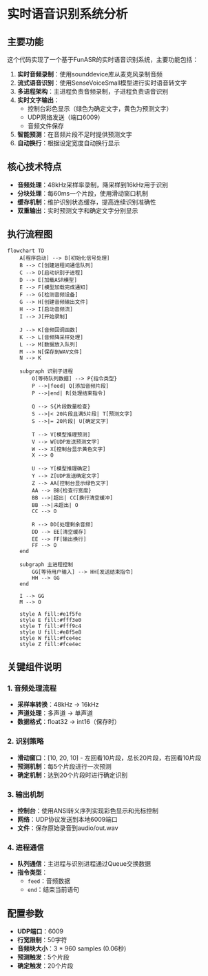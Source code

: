 # 实时语音识别系统分析

## 主要功能

这个代码实现了一个基于FunASR的实时语音识别系统，主要功能包括：

1. **实时音频录制**：使用sounddevice库从麦克风录制音频
2. **流式语音识别**：使用SenseVoiceSmall模型进行实时语音转文字
3. **多进程架构**：主进程负责音频录制，子进程负责语音识别
4. **实时文字输出**：
   - 控制台彩色显示（绿色为确定文字，黄色为预测文字）
   - UDP网络发送（端口6009）
   - 音频文件保存
5. **智能预测**：在音频片段不足时提供预测文字
6. **自动换行**：根据设定宽度自动换行显示

## 核心技术特点

- **音频处理**：48kHz采样率录制，降采样到16kHz用于识别
- **分块处理**：每60ms一个片段，使用滑动窗口机制
- **缓存机制**：维护识别状态缓存，提高连续识别准确性
- **双重输出**：实时预测文字和确定文字分别显示

## 执行流程图

```mermaid
flowchart TD
    A[程序启动] --> B[初始化信号处理]
    B --> C[创建进程间通信队列]
    C --> D[启动识别子进程]
    D --> E[加载ASR模型]
    E --> F[模型加载完成通知]
    F --> G[检测音频设备]
    G --> H[创建音频输出文件]
    H --> I[启动音频流]
    I --> J[开始录制]
    
    J --> K[音频回调函数]
    K --> L[音频降采样处理]
    L --> M[数据放入队列]
    M --> N[保存到WAV文件]
    N --> K
    
    subgraph 识别子进程
        O[等待队列数据] --> P{指令类型}
        P -->|feed| Q[添加音频片段]
        P -->|end| R[处理结束指令]
        
        Q --> S{片段数量检查}
        S -->|< 20片段且满5片段| T[预测文字]
        S -->|= 20片段| U[确定文字]
        
        T --> V[模型推理预测]
        V --> W[UDP发送预测文字]
        W --> X[控制台显示黄色文字]
        X --> O
        
        U --> Y[模型推理确定]
        Y --> Z[UDP发送确定文字]
        Z --> AA[控制台显示绿色文字]
        AA --> BB{检查行宽度}
        BB -->|超出| CC[换行清空缓冲]
        BB -->|未超出| O
        CC --> O
        
        R --> DD[处理剩余音频]
        DD --> EE[清空缓存]
        EE --> FF[输出换行]
        FF --> O
    end
    
    subgraph 主进程控制
        GG[等待用户输入] --> HH[发送结束指令]
        HH --> GG
    end
    
    I --> GG
    M --> O
    
    style A fill:#e1f5fe
    style E fill:#fff3e0
    style T fill:#fff9c4
    style U fill:#e8f5e8
    style W fill:#fce4ec
    style Z fill:#fce4ec
```

## 关键组件说明

### 1. 音频处理流程
- **采样率转换**：48kHz → 16kHz
- **声道处理**：多声道 → 单声道
- **数据格式**：float32 → int16（保存时）

### 2. 识别策略
- **滑动窗口**：[10, 20, 10] - 左回看10片段，总长20片段，右回看10片段
- **预测机制**：每5个片段进行一次预测
- **确定机制**：达到20个片段时进行确定识别

### 3. 输出机制
- **控制台**：使用ANSI转义序列实现彩色显示和光标控制
- **网络**：UDP协议发送到本地6009端口
- **文件**：保存原始录音到audio/out.wav

### 4. 进程通信
- **队列通信**：主进程与识别进程通过Queue交换数据
- **指令类型**：
  - `feed`：音频数据
  - `end`：结束当前语句

## 配置参数

- **UDP端口**：6009
- **行宽限制**：50字符
- **音频块大小**：3 * 960 samples (0.06秒)
- **预测触发**：5个片段
- **确定触发**：20个片段